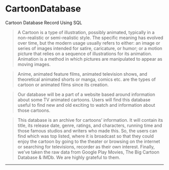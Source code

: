 # CartoonDatabase
Cartoon Database Record Using SQL

> A Cartoon is a type of illustration, possibly animated, typically in a non-realistic or semi-realistic style. The specific meaning has evolved over time, but the modern usage usually refers to either: an image or series of images intended for satire, caricature, or humor; or a motion picture that relies on a sequence of illustrations for its animation. Animation is a method in which pictures are manipulated to appear as moving images.

> Anime, animated feature films, animated television shows, and theoretical animated shorts or manga, comics etc. are the types of cartoon or animated films since its creation.

> Our database will be a part of a website based around information about some TV animated cartoons. Users will find this database useful to find new and old exciting to watch and information about those cartoons.

> This database is an archive for cartoons’ information. It will contain its title, its release date, genre, ratings, and characters, running time and those famous studios and writers who made this. So, the users can find which was top listed, where it is broadcast so that they could enjoy the cartoon by going to the theater or browsing on the internet or searching for televisions, recorder as their own interest. Finally, we’ve taken the raw data from Google Play Movies, The Big Cartoon Database & IMDb. We are highly grateful to them.

---
